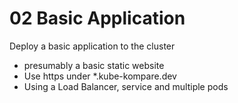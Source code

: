 # 02 Basic Application

Deploy a basic application to the cluster

* presumably a basic static website
* Use https under *.kube-kompare.dev
* Using a Load Balancer, service and multiple pods
